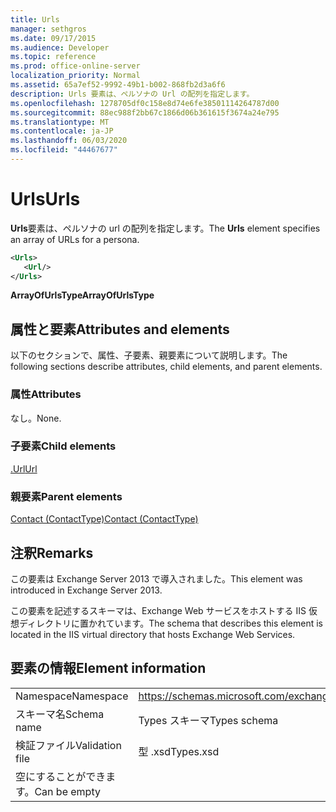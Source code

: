 ```yaml
---
title: Urls
manager: sethgros
ms.date: 09/17/2015
ms.audience: Developer
ms.topic: reference
ms.prod: office-online-server
localization_priority: Normal
ms.assetid: 65a7ef52-9992-49b1-b002-868fb2d3a6f6
description: Urls 要素は、ペルソナの Url の配列を指定します。
ms.openlocfilehash: 1278705df0c158e8d74e6fe38501114264787d00
ms.sourcegitcommit: 88ec988f2bb67c1866d06b361615f3674a24e795
ms.translationtype: MT
ms.contentlocale: ja-JP
ms.lasthandoff: 06/03/2020
ms.locfileid: "44467677"
---
```

# <a name="urls"></a><span data-ttu-id="1bf71-103">Urls</span><span class="sxs-lookup"><span data-stu-id="1bf71-103">Urls</span></span>

<span data-ttu-id="1bf71-104">**Urls**要素は、ペルソナの url の配列を指定します。</span><span class="sxs-lookup"><span data-stu-id="1bf71-104">The **Urls** element specifies an array of URLs for a persona.</span></span> 
  
```XML
<Urls>
   <Url/>
</Urls>
```

 <span data-ttu-id="1bf71-105">**ArrayOfUrlsType**</span><span class="sxs-lookup"><span data-stu-id="1bf71-105">**ArrayOfUrlsType**</span></span>
## <a name="attributes-and-elements"></a><span data-ttu-id="1bf71-106">属性と要素</span><span class="sxs-lookup"><span data-stu-id="1bf71-106">Attributes and elements</span></span>

<span data-ttu-id="1bf71-107">以下のセクションで、属性、子要素、親要素について説明します。</span><span class="sxs-lookup"><span data-stu-id="1bf71-107">The following sections describe attributes, child elements, and parent elements.</span></span>
  
### <a name="attributes"></a><span data-ttu-id="1bf71-108">属性</span><span class="sxs-lookup"><span data-stu-id="1bf71-108">Attributes</span></span>

<span data-ttu-id="1bf71-109">なし。</span><span class="sxs-lookup"><span data-stu-id="1bf71-109">None.</span></span>
  
### <a name="child-elements"></a><span data-ttu-id="1bf71-110">子要素</span><span class="sxs-lookup"><span data-stu-id="1bf71-110">Child elements</span></span>

[<span data-ttu-id="1bf71-111">.Url</span><span class="sxs-lookup"><span data-stu-id="1bf71-111">Url </span></span>](url-ex15websvcsotherref.md)
  
### <a name="parent-elements"></a><span data-ttu-id="1bf71-112">親要素</span><span class="sxs-lookup"><span data-stu-id="1bf71-112">Parent elements</span></span>

[<span data-ttu-id="1bf71-113">Contact (ContactType)</span><span class="sxs-lookup"><span data-stu-id="1bf71-113">Contact (ContactType)</span></span>](contact-contacttype.md)
  
## <a name="remarks"></a><span data-ttu-id="1bf71-114">注釈</span><span class="sxs-lookup"><span data-stu-id="1bf71-114">Remarks</span></span>

<span data-ttu-id="1bf71-115">この要素は Exchange Server 2013 で導入されました。</span><span class="sxs-lookup"><span data-stu-id="1bf71-115">This element was introduced in Exchange Server 2013.</span></span>
  
<span data-ttu-id="1bf71-116">この要素を記述するスキーマは、Exchange Web サービスをホストする IIS 仮想ディレクトリに置かれています。</span><span class="sxs-lookup"><span data-stu-id="1bf71-116">The schema that describes this element is located in the IIS virtual directory that hosts Exchange Web Services.</span></span>
  
## <a name="element-information"></a><span data-ttu-id="1bf71-117">要素の情報</span><span class="sxs-lookup"><span data-stu-id="1bf71-117">Element information</span></span>

|||
|:-----|:-----|
|<span data-ttu-id="1bf71-118">Namespace</span><span class="sxs-lookup"><span data-stu-id="1bf71-118">Namespace</span></span>  <br/> |https://schemas.microsoft.com/exchange/services/2006/types  <br/> |
|<span data-ttu-id="1bf71-119">スキーマ名</span><span class="sxs-lookup"><span data-stu-id="1bf71-119">Schema name</span></span>  <br/> |<span data-ttu-id="1bf71-120">Types スキーマ</span><span class="sxs-lookup"><span data-stu-id="1bf71-120">Types schema</span></span>  <br/> |
|<span data-ttu-id="1bf71-121">検証ファイル</span><span class="sxs-lookup"><span data-stu-id="1bf71-121">Validation file</span></span>  <br/> |<span data-ttu-id="1bf71-122">型 .xsd</span><span class="sxs-lookup"><span data-stu-id="1bf71-122">Types.xsd</span></span>  <br/> |
|<span data-ttu-id="1bf71-123">空にすることができます。</span><span class="sxs-lookup"><span data-stu-id="1bf71-123">Can be empty</span></span>  <br/> ||
   

